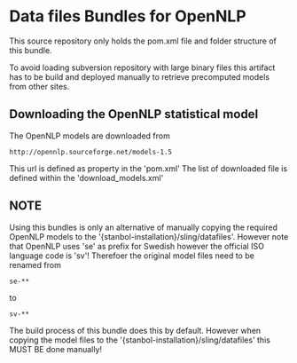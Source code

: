 # Data files Bundles for OpenNLP

This source repository only holds the pom.xml file and folder structure of this bundle.

To avoid loading subversion repository with large binary files this artifact has to be build and deployed manually to retrieve precomputed models from other sites.


## Downloading the OpenNLP statistical model 

The OpenNLP models are downloaded from 

    http://opennlp.sourceforge.net/models-1.5

This url is defined as property in the 'pom.xml'
The list of downloaded file is defined within the 'download_models.xml'

## NOTE

Using this bundles is only an alternative of manually copying the required OpenNLP models to the '{stanbol-installation}/sling/datafiles'. However note that OpenNLP uses 'se' as prefix for Swedish however 
the official ISO language code is 'sv'! Therefoer the original model files need 
to be renamed from

    se-**
    
to

    sv-**
    
The build process of this bundle does this by default. However when copying
the model files to the '{stanbol-installation}/sling/datafiles' this MUST BE done
manually!
